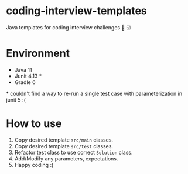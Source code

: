 # coding-interview-templates
Java templates for coding interview challenges :page_facing_up: :ballot_box_with_check:

# Environment
- Java 11
- Junit 4.13 \*
- Gradle 6

\* couldn't find a way to re-run a single test case with parameterization in junit 5 :(

# How to use

1. Copy desired template `src/main` classes.
2. Copy desired template `src/test` classes.
3. Refactor test class to use correct `Solution` class.
4. Add/Modify any parameters, expectations.
5. Happy coding :)
